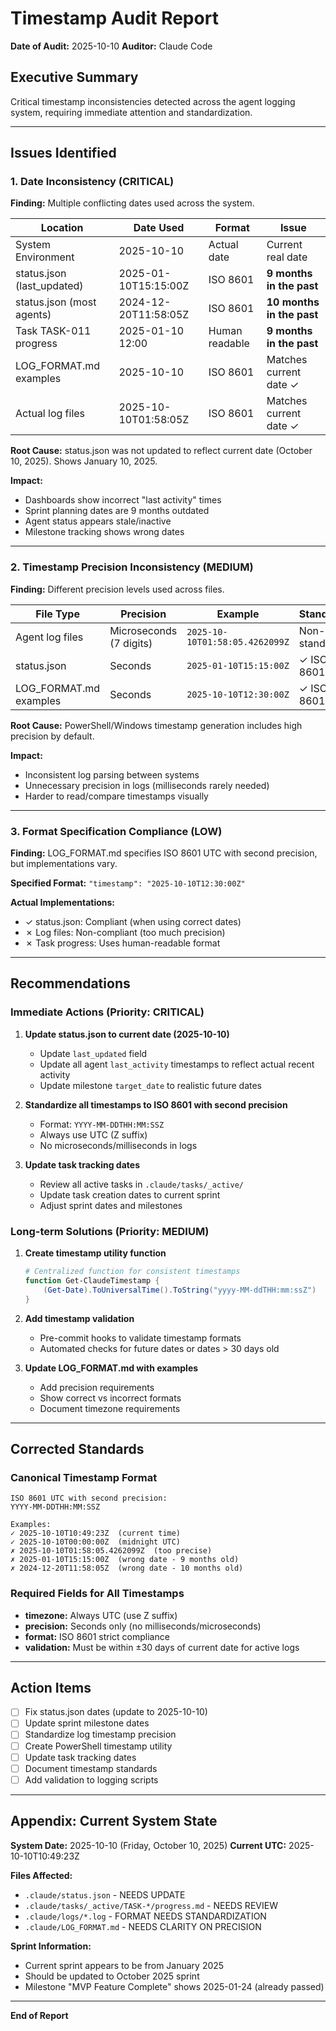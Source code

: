 # Timestamp Audit Report

**Date of Audit:** 2025-10-10
**Auditor:** Claude Code

## Executive Summary

Critical timestamp inconsistencies detected across the agent logging system, requiring immediate attention and standardization.

---

## Issues Identified

### 1. Date Inconsistency (CRITICAL)
**Finding:** Multiple conflicting dates used across the system.

| Location | Date Used | Format | Issue |
|----------|-----------|--------|-------|
| System Environment | 2025-10-10 | Actual date | Current real date |
| status.json (last_updated) | 2025-01-10T15:15:00Z | ISO 8601 | **9 months in the past** |
| status.json (most agents) | 2024-12-20T11:58:05Z | ISO 8601 | **10 months in the past** |
| Task TASK-011 progress | 2025-01-10 12:00 | Human readable | **9 months in the past** |
| LOG_FORMAT.md examples | 2025-10-10 | ISO 8601 | Matches current date ✓ |
| Actual log files | 2025-10-10T01:58:05Z | ISO 8601 | Matches current date ✓ |

**Root Cause:** status.json was not updated to reflect current date (October 10, 2025). Shows January 10, 2025.

**Impact:**
- Dashboards show incorrect "last activity" times
- Sprint planning dates are 9 months outdated
- Agent status appears stale/inactive
- Milestone tracking shows wrong dates

---

### 2. Timestamp Precision Inconsistency (MEDIUM)

**Finding:** Different precision levels used across files.

| File Type | Precision | Example | Standard? |
|-----------|-----------|---------|-----------|
| Agent log files | Microseconds (7 digits) | `2025-10-10T01:58:05.4262099Z` | Non-standard |
| status.json | Seconds | `2025-01-10T15:15:00Z` | ✓ ISO 8601 |
| LOG_FORMAT.md examples | Seconds | `2025-10-10T12:30:00Z` | ✓ ISO 8601 |

**Root Cause:** PowerShell/Windows timestamp generation includes high precision by default.

**Impact:**
- Inconsistent log parsing between systems
- Unnecessary precision in logs (milliseconds rarely needed)
- Harder to read/compare timestamps visually

---

### 3. Format Specification Compliance (LOW)

**Finding:** LOG_FORMAT.md specifies ISO 8601 UTC with second precision, but implementations vary.

**Specified Format:** `"timestamp": "2025-10-10T12:30:00Z"`

**Actual Implementations:**
- ✓ status.json: Compliant (when using correct dates)
- ✗ Log files: Non-compliant (too much precision)
- ✗ Task progress: Uses human-readable format

---

## Recommendations

### Immediate Actions (Priority: CRITICAL)

1. **Update status.json to current date (2025-10-10)**
   - Update `last_updated` field
   - Update all agent `last_activity` timestamps to reflect actual recent activity
   - Update milestone `target_date` to realistic future dates

2. **Standardize all timestamps to ISO 8601 with second precision**
   - Format: `YYYY-MM-DDTHH:MM:SSZ`
   - Always use UTC (Z suffix)
   - No microseconds/milliseconds in logs

3. **Update task tracking dates**
   - Review all active tasks in `.claude/tasks/_active/`
   - Update task creation dates to current sprint
   - Adjust sprint dates and milestones

### Long-term Solutions (Priority: MEDIUM)

1. **Create timestamp utility function**
   ```powershell
   # Centralized function for consistent timestamps
   function Get-ClaudeTimestamp {
       (Get-Date).ToUniversalTime().ToString("yyyy-MM-ddTHH:mm:ssZ")
   }
   ```

2. **Add timestamp validation**
   - Pre-commit hooks to validate timestamp formats
   - Automated checks for future dates or dates > 30 days old

3. **Update LOG_FORMAT.md with examples**
   - Add precision requirements
   - Show correct vs incorrect formats
   - Document timezone requirements

---

## Corrected Standards

### Canonical Timestamp Format
```
ISO 8601 UTC with second precision:
YYYY-MM-DDTHH:MM:SSZ

Examples:
✓ 2025-10-10T10:49:23Z  (current time)
✓ 2025-10-10T00:00:00Z  (midnight UTC)
✗ 2025-10-10T01:58:05.4262099Z  (too precise)
✗ 2025-01-10T15:15:00Z  (wrong date - 9 months old)
✗ 2024-12-20T11:58:05Z  (wrong date - 10 months old)
```

### Required Fields for All Timestamps
- **timezone:** Always UTC (use Z suffix)
- **precision:** Seconds only (no milliseconds/microseconds)
- **format:** ISO 8601 strict compliance
- **validation:** Must be within ±30 days of current date for active logs

---

## Action Items

- [ ] Fix status.json dates (update to 2025-10-10)
- [ ] Update sprint milestone dates
- [ ] Standardize log timestamp precision
- [ ] Create PowerShell timestamp utility
- [ ] Update task tracking dates
- [ ] Document timestamp standards
- [ ] Add validation to logging scripts

---

## Appendix: Current System State

**System Date:** 2025-10-10 (Friday, October 10, 2025)
**Current UTC:** 2025-10-10T10:49:23Z

**Files Affected:**
- `.claude/status.json` - NEEDS UPDATE
- `.claude/tasks/_active/TASK-*/progress.md` - NEEDS REVIEW
- `.claude/logs/*.log` - FORMAT NEEDS STANDARDIZATION
- `.claude/LOG_FORMAT.md` - NEEDS CLARITY ON PRECISION

**Sprint Information:**
- Current sprint appears to be from January 2025
- Should be updated to October 2025 sprint
- Milestone "MVP Feature Complete" shows 2025-01-24 (already passed)

---

**End of Report**
